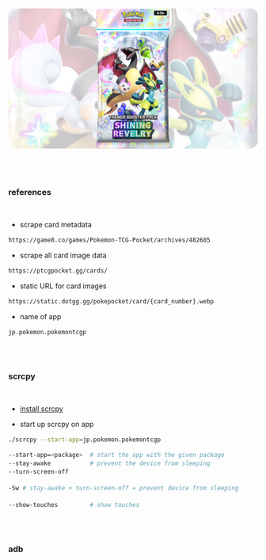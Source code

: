 <h3 align="center">
    <a href="https://tcgpocket.pokemon.com/en-us/" target="_blank">
        <img src="./images/header.png"/>
    </a>
</h3>

<br>
<br>

### references

<br>

* scrape card metadata

```bash
https://game8.co/games/Pokemon-TCG-Pocket/archives/482685
```

* scrape all card image data

```bash
https://ptcgpocket.gg/cards/
```

* static URL for card images

```bash
https://static.dotgg.gg/pokepocket/card/{card_number}.webp
```

* name of app

```bash
jp.pokemon.pokemontcgp
```


<br>
<br>

### scrcpy

<br>

* [install scrcpy](https://github.com/Genymobile/scrcpy/blob/master/doc/linux.md)

* start up scrcpy on app

```bash
./scrcpy --start-app=jp.pokemon.pokemontcgp
```

```bash
--start-app=<package>  # start the app with the given package
--stay-awake           # prevent the device from sleeping
--turn-screen-off

-Sw # stay-awake + turn-screen-off = prevent device from sleeping

--show-touches         # show touches

```

<br>
<br>

### adb

<br>

```bash

```

<br>
<br>
